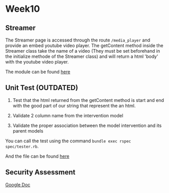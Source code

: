# Week10

## Streamer

The Streamer page is accessed through the route `/media_player` and provide an embed youtube video player. The getContent method inside the Streamer class take the name of a video (They must be set beforehand in the initialize methode of the Streamer class) and will return a html 'body' with the youtube video player.

The module can be found [here](lib/elevator_media.rb)

## Unit Test (OUTDATED)

1. Test that the html returned from the getContent method is start and end with the good part of our string that represent the an html.

2. Validate 2 column name from the intervention model

3. Validate the proper association between the model intervention and its parent models

You can call the test using the command `bundle exec rspec spec/tester.rb`.

And the file can be found [here](spec/tester.rb)

## Security Assessment

[Google Doc](https://docs.google.com/document/d/1DE_oE_EkPFk0K-YvXKI9s3noxbbfDreFsvPniUbDU-U/edit?usp=sharing)




